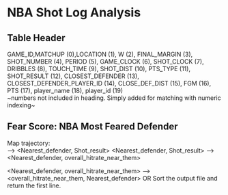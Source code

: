 # NBA Shot Log Analysis
## Table Header
GAME_ID,MATCHUP (0),LOCATION (1), W (2), FINAL_MARGIN (3), SHOT_NUMBER (4), PERIOD (5), GAME_CLOCK (6), SHOT_CLOCK (7), DRIBBLES (8), TOUCH_TIME (9), SHOT_DIST (10), PTS_TYPE (11), SHOT_RESULT (12), CLOSEST_DEFENDER (13), CLOSEST_DEFENDER_PLAYER_ID (14), CLOSE_DEF_DIST (15), FGM (16), PTS (17), player_name (18), player_id (19)  
~numbers not included in heading. Simply added for matching with numeric indexing~  

## Fear Score: NBA Most Feared Defender

Map trajectory:  
<All the data> --> <Nearest_defender, Shot_result>
<Nearest_defender, Shot_result> --> <Nearest_defender, overall_hitrate_near_them>

<Nearest_defender, overall_hitrate_near_them> --> <overall_hitrate_near_them, Nearest_defender>
OR
Sort the output file and return the first line.